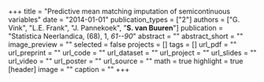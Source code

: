 +++
title = "Predictive mean matching imputation of semicontinuous variables"
date = "2014-01-01"
publication_types = ["2"]
authors = ["G. Vink", "L.E. Frank", "J. Pannekoek", "**S. van Buuren**"]
publication = "Statistica Neerlandica, (68), 1, _61--90_"
abstract = ""
abstract_short = ""
image_preview = ""
selected = false
projects = []
tags = []
url_pdf = ""
url_preprint = ""
url_code = ""
url_dataset = ""
url_project = ""
url_slides = ""
url_video = ""
url_poster = ""
url_source = ""
math = true
highlight = true
[header]
image = ""
caption = ""
+++
